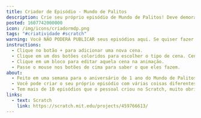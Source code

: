 ```yaml
---
title: Criador de Episódio - Mundo de Palitos
description: Crie seu próprio episódio de Mundo de Palitos! Deve demorar menos que o oficial.
posted: 1607742000000
icon: /img/icons/criadormdp.png
tags: "#criatividade #scratch"
warning: Você NÃO PODERÁ PUBLICAR seus episódios aqui. Se quiser fazer isso, clique no link "Scratch" abaixo para jogar no Scratch e siga as instruções. VOCÊ VAI PRECISAR DE UMA CONTA NO SCRATCH.
instructions:
  - Clique no botão + para adicionar uma nova cena.
  - Clique em um dos botões coloridos para escolher o tipo de cena. Cenas ditam o que acontece na animação, por exemplo, se os personagens se movem, falam, etc. Experimente todas!
  - Clique em um bloco para editar aquela cena na animação.
  - Passe o mouse nos botões de cima para saber o que eles fazem.
about:
  - Feito em uma semana para o aniversário de 1 ano do Mundo de Palitos!!
  - Você pode criar o seu próprio episódio com várias coisas diferentes, e se você jogar no Scratch você pode até publicar o seu projeto como remix para todos verem!
  - Tem mais de 10 episódios que o pessoal criou no Scratch, muito obrigado!
links:
  - text: Scratch
    link: https://scratch.mit.edu/projects/459766613/
---
```

<scratch url="https://scratch.mit.edu/projects/459766613/"></scratch>
